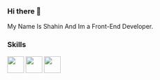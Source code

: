 ### Hi there 👋

My Name Is Shahin And Im a Front-End Developer.

### Skills
<div style='display:inline-block>
   
  <img src='https://img.icons8.com/?size=512&id=20909&format=png' width='38px'/>
<img src='https://img.icons8.com/?size=512&id=21278&format=png' width='38px'/>
         <img src='https://img.icons8.com/?size=512&id=108784&format=png' width='38px'/>
<img src='https://img.icons8.com/?size=512&id=20909&format=png' width='38px'/>
  </div>

